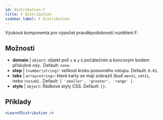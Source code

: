```yaml
---
id: distribution-f
title: F Distribution
sidebar_label: F Distribution
---
```


Výuková komponenta pro výpočet pravděpodobností rozdělení F.

## Možnosti

* __domain__ | `object`: objekt polí `x` a `y` s počátečním a koncovým bodem příslušné osy.. Default: `none`.
* __step__ | `(number|string)`: velikost kroku posuvného vstupu. Default: `0.01`.
* __tabs__ | `array<string>`: které karty se mají zobrazit (buď `menší`, `větší`, nebo `rozsah`).. Default: `[
  'smaller',
  'greater',
  'range'
]`.
* __style__ | `object`: Řádkové styly CSS. Default: `{}`.


## Příklady

```jsx live
<LearnFDistribution />
```

